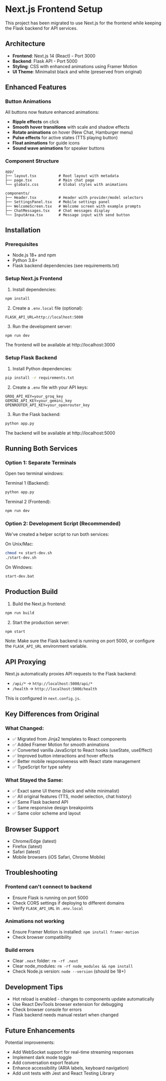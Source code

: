 # Next.js Frontend Setup

This project has been migrated to use Next.js for the frontend while keeping the Flask backend for API services.

## Architecture

- **Frontend**: Next.js 14 (React) - Port 3000
- **Backend**: Flask API - Port 5000
- **Styling**: CSS with enhanced animations using Framer Motion
- **UI Theme**: Minimalist black and white (preserved from original)

## Enhanced Features

### Button Animations
All buttons now feature enhanced animations:
- **Ripple effects** on click
- **Smooth hover transitions** with scale and shadow effects
- **Rotate animations** on hover (New Chat, Hamburger menu)
- **Pulse effects** for active states (TTS playing button)
- **Float animations** for guide icons
- **Sound wave animations** for speaker buttons

### Component Structure
```
app/
├── layout.tsx          # Root layout with metadata
├── page.tsx            # Main chat page
└── globals.css         # Global styles with animations

components/
├── Header.tsx          # Header with provider/model selectors
├── SettingsPanel.tsx   # Mobile settings panel
├── WelcomeScreen.tsx   # Welcome screen with example prompts
├── ChatMessages.tsx    # Chat messages display
└── InputArea.tsx       # Message input with send button
```

## Installation

### Prerequisites
- Node.js 18+ and npm
- Python 3.8+
- Flask backend dependencies (see requirements.txt)

### Setup Next.js Frontend

1. Install dependencies:
```bash
npm install
```

2. Create a `.env.local` file (optional):
```env
FLASK_API_URL=http://localhost:5000
```

3. Run the development server:
```bash
npm run dev
```

The frontend will be available at http://localhost:3000

### Setup Flask Backend

1. Install Python dependencies:
```bash
pip install -r requirements.txt
```

2. Create a `.env` file with your API keys:
```env
GROQ_API_KEY=your_groq_key
GEMINI_API_KEY=your_gemini_key
OPENROUTER_API_KEY=your_openrouter_key
```

3. Run the Flask backend:
```bash
python app.py
```

The backend will be available at http://localhost:5000

## Running Both Services

### Option 1: Separate Terminals
Open two terminal windows:

Terminal 1 (Backend):
```bash
python app.py
```

Terminal 2 (Frontend):
```bash
npm run dev
```

### Option 2: Development Script (Recommended)
We've created a helper script to run both services:

On Unix/Mac:
```bash
chmod +x start-dev.sh
./start-dev.sh
```

On Windows:
```bash
start-dev.bat
```

## Production Build

1. Build the Next.js frontend:
```bash
npm run build
```

2. Start the production server:
```bash
npm start
```

Note: Make sure the Flask backend is running on port 5000, or configure the `FLASK_API_URL` environment variable.

## API Proxying

Next.js automatically proxies API requests to the Flask backend:
- `/api/*` → `http://localhost:5000/api/*`
- `/health` → `http://localhost:5000/health`

This is configured in `next.config.js`.

## Key Differences from Original

### What Changed:
- ✅ Migrated from Jinja2 templates to React components
- ✅ Added Framer Motion for smooth animations
- ✅ Converted vanilla JavaScript to React hooks (useState, useEffect)
- ✅ Improved button interactions and hover effects
- ✅ Better mobile responsiveness with React state management
- ✅ TypeScript for type safety

### What Stayed the Same:
- ✅ Exact same UI theme (black and white minimalist)
- ✅ All original features (TTS, model selection, chat history)
- ✅ Same Flask backend API
- ✅ Same responsive design breakpoints
- ✅ Same color scheme and layout

## Browser Support

- Chrome/Edge (latest)
- Firefox (latest)
- Safari (latest)
- Mobile browsers (iOS Safari, Chrome Mobile)

## Troubleshooting

### Frontend can't connect to backend
- Ensure Flask is running on port 5000
- Check CORS settings if deploying to different domains
- Verify `FLASK_API_URL` in `.env.local`

### Animations not working
- Ensure Framer Motion is installed: `npm install framer-motion`
- Check browser compatibility

### Build errors
- Clear `.next` folder: `rm -rf .next`
- Clear node_modules: `rm -rf node_modules && npm install`
- Check Node.js version: `node --version` (should be 18+)

## Development Tips

- Hot reload is enabled - changes to components update automatically
- Use React DevTools browser extension for debugging
- Check browser console for errors
- Flask backend needs manual restart when changed

## Future Enhancements

Potential improvements:
- Add WebSocket support for real-time streaming responses
- Implement dark mode toggle
- Add conversation export feature
- Enhance accessibility (ARIA labels, keyboard navigation)
- Add unit tests with Jest and React Testing Library
